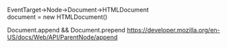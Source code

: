 EventTarget->Node->Document->HTMLDocument  
document = new HTMLDocument()

Document.append && Document.prepend https://developer.mozilla.org/en-US/docs/Web/API/ParentNode/append
